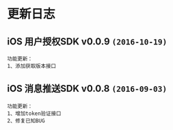# 更新日志

## iOS 用户授权SDK v0.0.9 `(2016-10-19)`
```
功能更新： 
1、添加获取版本接口
```  

## iOS 消息推送SDK v0.0.8  `(2016-09-03)`
```
功能更新：  
1、增加token验证接口
2、修复已知BUG
```

